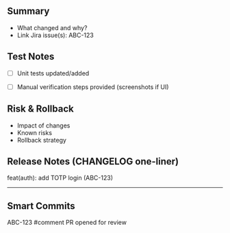 ## Summary
- What changed and why?
- Link Jira issue(s): ABC-123


## Test Notes
- [ ] Unit tests updated/added
- [ ] Manual verification steps provided (screenshots if UI)


## Risk & Rollback
- Impact of changes
- Known risks
- Rollback strategy


## Release Notes (CHANGELOG one-liner)
feat(auth): add TOTP login (ABC-123)


---


## Smart Commits
ABC-123 #comment PR opened for review
